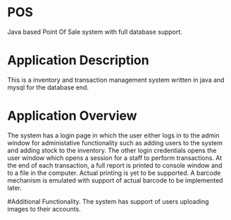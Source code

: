 # POS
Java based Point Of Sale system with full database support.

# Application Description
This is a inventory and transaction management system written in java and mysql for the database end.

# Application Overview
The system has a login page in which the user either logs in to the admin window for administative functionality such as
adding users to the system and adding stock to the inventory. The other login credentials opens the user window which opens a session
for a staff to perform transactions. At the end of each transaction, a full report is printed to console window and to a file in the computer.
Actual printing is yet to be supported. A barcode mechanism is emulated with support of actual barcode to be implemented later.

#Additional Functionality.
The system has support of users uploading images to their accounts.
